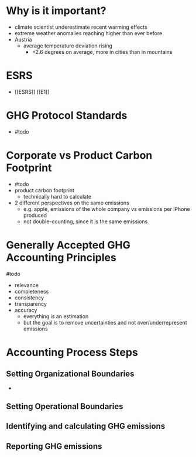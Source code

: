 # Why is it important?
- climate scientist underestimate recent warming effects
- extreme weather anomalies reaching higher than ever before
- Austria
	- average temperature deviation rising 
		- +2.6 degrees on average, more in cities than in mountains

# ESRS
- [[ESRS]] [[E1]]

# GHG Protocol Standards
- #todo

# Corporate vs Product Carbon Footprint
- #todo
- product carbon footprint
	- technically hard to calculate
- 2 different perspectives on the same emissions
	- e.g. apple, emissions of the whole company vs emissions per iPhone produced
	- not double-counting, since it is the same emissions

# Generally Accepted GHG Accounting Principles
#todo 
- relevance
- completeness
- consistency
- transparency
- accuracy
	- everything is an estimation
	- but the goal is to remove uncertainties and not over/underrepresent emissions

# Accounting Process Steps
## Setting Organizational Boundaries
- 

## Setting Operational Boundaries

## Identifying and calculating GHG emissions

## Reporting GHG emissions

